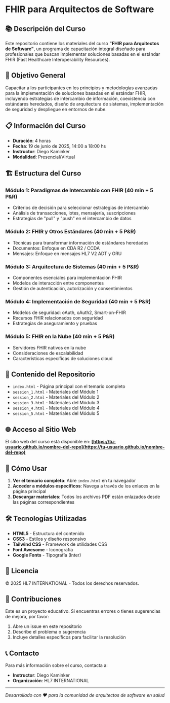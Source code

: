 # FHIR para Arquitectos de Software

## 📚 Descripción del Curso

Este repositorio contiene los materiales del curso **"FHIR para Arquitectos de Software"**, un programa de capacitación integral diseñado para profesionales que buscan implementar soluciones basadas en el estándar FHIR (Fast Healthcare Interoperability Resources).

## 🎯 Objetivo General

Capacitar a los participantes en los principios y metodologías avanzadas para la implementación de soluciones basadas en el estándar FHIR, incluyendo estrategias de intercambio de información, coexistencia con estándares heredados, diseño de arquitectura de sistemas, implementación de seguridad y despliegue en entornos de nube.

## 📋 Información del Curso

- **Duración**: 4 horas
- **Fecha**: 19 de junio de 2025, 14:00 a 18:00 hs
- **Instructor**: Diego Kaminker
- **Modalidad**: Presencial/Virtual

## 🏗️ Estructura del Curso

### Módulo 1: Paradigmas de Intercambio con FHIR (40 min + 5 P&R)
- Criterios de decisión para seleccionar estrategias de intercambio
- Análisis de transacciones, lotes, mensajería, suscripciones
- Estrategias de "pull" y "push" en el intercambio de datos

### Módulo 2: FHIR y Otros Estándares (40 min + 5 P&R)
- Técnicas para transformar información de estándares heredados
- Documentos: Enfoque en CDA R2 / CCDA
- Mensajes: Enfoque en mensajes HL7 V2 ADT y ORU

### Módulo 3: Arquitectura de Sistemas (40 min + 5 P&R)
- Componentes esenciales para implementación FHIR
- Modelos de interacción entre componentes
- Gestión de autenticación, autorización y consentimientos

### Módulo 4: Implementación de Seguridad (40 min + 5 P&R)
- Modelos de seguridad: oAuth, oAuth2, Smart-on-FHIR
- Recursos FHIR relacionados con seguridad
- Estrategias de aseguramiento y pruebas

### Módulo 5: FHIR en la Nube (40 min + 5 P&R)
- Servidores FHIR nativos en la nube
- Consideraciones de escalabilidad
- Características específicas de soluciones cloud

## 📁 Contenido del Repositorio

- `index.html` - Página principal con el temario completo
- `session_1.html` - Materiales del Módulo 1
- `session_2.html` - Materiales del Módulo 2
- `session_3.html` - Materiales del Módulo 3
- `session_4.html` - Materiales del Módulo 4
- `session_5.html` - Materiales del Módulo 5

## 🌐 Acceso al Sitio Web

El sitio web del curso está disponible en: **[https://tu-usuario.github.io/nombre-del-repo](https://tu-usuario.github.io/nombre-del-repo)**

## 🚀 Cómo Usar

1. **Ver el temario completo**: Abre `index.html` en tu navegador
2. **Acceder a módulos específicos**: Navega a través de los enlaces en la página principal
3. **Descargar materiales**: Todos los archivos PDF están enlazados desde las páginas correspondientes

## 🛠️ Tecnologías Utilizadas

- **HTML5** - Estructura del contenido
- **CSS3** - Estilos y diseño responsivo
- **Tailwind CSS** - Framework de utilidades CSS
- **Font Awesome** - Iconografía
- **Google Fonts** - Tipografía (Inter)

## 📄 Licencia

© 2025 HL7 INTERNATIONAL - Todos los derechos reservados.

## 🤝 Contribuciones

Este es un proyecto educativo. Si encuentras errores o tienes sugerencias de mejora, por favor:

1. Abre un issue en este repositorio
2. Describe el problema o sugerencia
3. Incluye detalles específicos para facilitar la resolución

## 📞 Contacto

Para más información sobre el curso, contacta a:
- **Instructor**: Diego Kaminker
- **Organización**: HL7 INTERNATIONAL

---

*Desarrollado con ❤️ para la comunidad de arquitectos de software en salud* 